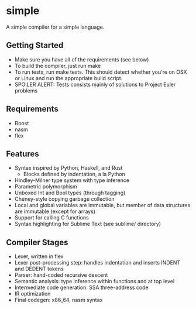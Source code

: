 # simple

A simple compiler for a simple language.

## Getting Started
* Make sure you have all of the requirements (see below)
* To build the compiler, just run make
* To run tests, run make tests. This should detect whether you're on OSX or Linux and run the appropriate build script.
* SPOILER ALERT: Tests consists mainly of solutions to Project Euler problems

## Requirements
* Boost
* nasm
* flex

## Features
* Syntax inspired by Python, Haskell, and Rust
  * Blocks defined by indentation, a la Python
* Hindley-Milner type system with type inference
* Parametric polymorphism
* Unboxed Int and Bool types (through tagging)
* Cheney-style copying garbage collection
* Local and global variables are immutable, but member of data structures are immutable (except for arrays)
* Support for calling C functions
* Syntax highlighting for Sublime Text (see sublime/ directory)

## Compiler Stages
* Lexer, written in flex
* Lexer post-processing step: handles indentation and inserts INDENT and DEDENT tokens
* Parser: hand-coded recursive descent
* Semantic analysis: type inference within functions and at top level
* Intermediate code generation: SSA three-address code
* IR optimization
* Final codegen: x86_64, nasm syntax
